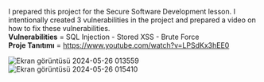 I prepared this project for the Secure Software Development lesson. I intentionally created 3 vulnerabilities in the project and prepared a video on how to fix these vulnerabilities. <br>
**Vulnerabilities** = SQL Injection - Stored XSS - Brute Force <br>
**Proje Tanıtımı** = https://www.youtube.com/watch?v=LPSdKx3hEE0 <br>

![Ekran görüntüsü 2024-05-26 013559](https://github.com/AhmetCekmece/web_note/assets/152584076/f3974061-05b4-4924-9f92-1c2ae4d5c1c1)
![Ekran görüntüsü 2024-05-26 015410](https://github.com/AhmetCekmece/web_note/assets/152584076/04068c0b-e96d-484f-98e8-4bea3da5c36b)
